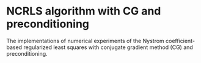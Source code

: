 # NCRLS algorithm with CG and preconditioning
The implementations of numerical experiments of the Nystrom coefficient-based regularized least squares with conjugate gradient method (CG) and preconditioning.
